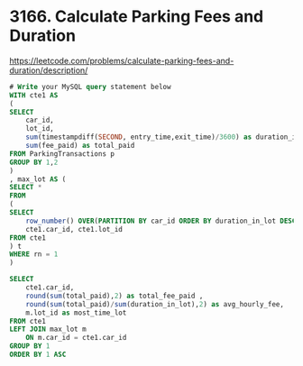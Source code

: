 # 3166. Calculate Parking Fees and Duration

https://leetcode.com/problems/calculate-parking-fees-and-duration/description/

```SQL
# Write your MySQL query statement below
WITH cte1 AS 
(
SELECT 
    car_id, 
    lot_id,
    sum(timestampdiff(SECOND, entry_time,exit_time)/3600) as duration_in_lot, 
    sum(fee_paid) as total_paid
FROM ParkingTransactions p
GROUP BY 1,2
)
, max_lot AS (
SELECT * 
FROM 
(
SELECT 
    row_number() OVER(PARTITION BY car_id ORDER BY duration_in_lot DESC) as rn, 
    cte1.car_id, cte1.lot_id
FROM cte1
) t
WHERE rn = 1 
)

SELECT 
    cte1.car_id,
    round(sum(total_paid),2) as total_fee_paid ,
    round(sum(total_paid)/sum(duration_in_lot),2) as avg_hourly_fee,
    m.lot_id as most_time_lot
FROM cte1 
LEFT JOIN max_lot m 
    ON m.car_id = cte1.car_id
GROUP BY 1
ORDER BY 1 ASC
```
